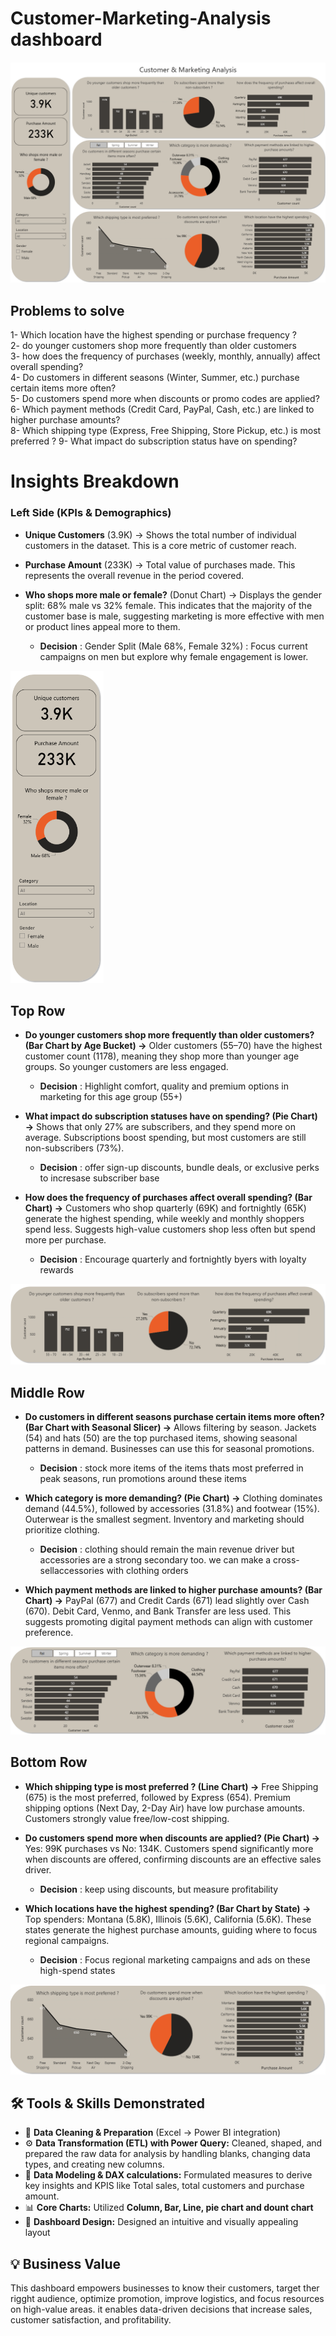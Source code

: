 # Customer-Marketing-Analysis dashboard

![Full image](Images/Full_Image.png)

## **Problems to solve**

1- Which location have the highest spending or purchase frequency ?  
2- do younger customers shop more frequently than older customers   
3- how does the frequency of purchases (weekly, monthly, annually) affect overall spending?  
4- Do customers in different seasons (Winter, Summer, etc.) purchase certain items more often?  
5- Do customers spend more when discounts or promo codes are applied?  
6- Which payment methods (Credit Card, PayPal, Cash, etc.) are linked to higher purchase amounts?  
 8- Which shipping type (Express, Free Shipping, Store Pickup, etc.) is most preferred ?
 9- What impact do subscription status have on spending?



# Insights Breakdown

### **Left Side (KPIs & Demographics)**

- **Unique Customers** (3.9K)
→ Shows the total number of individual customers in the dataset. This is a core metric of customer reach.

- **Purchase Amount** (233K)
→ Total value of purchases made. This represents the overall revenue in the period covered.

- **Who shops more male or female?** (Donut Chart)
→ Displays the gender split: 68% male vs 32% female. This indicates that the majority of the customer base is male, suggesting marketing is more effective with men or product lines appeal more to them.  
  
  - **Decision** : Gender Split (Male 68%, Female 32%) : Focus current campaigns on men but explore why female engagement is lower. 


<img src="Images/Side_analysis.png" alt="Dashboard image" height= "500"/>

## **Top Row**

- **Do younger customers shop more frequently than older customers? (Bar Chart by Age Bucket) →** Older customers (55–70) have the highest customer count (1178), meaning they shop more than younger age groups. So younger customers are less engaged.
   - **Decision** : Highlight comfort, quality and premium options in marketing for this age group (55+) 

- **What impact do subscription statuses have on spending? (Pie Chart) →** Shows that only 27% are subscribers, and they spend more on average. Subscriptions boost spending, but most customers are still non-subscribers (73%).
   - **Decision** : offer sign-up discounts, bundle deals, or exclusive perks to incresase subscriber base

- **How does the frequency of purchases affect overall spending? (Bar Chart) →** Customers who shop quarterly (69K) and fortnightly (65K) generate the highest spending, while weekly and monthly shoppers spend less. Suggests high-value customers shop less often but spend more per purchase.
  - **Decision** : Encourage quarterly and fortnightly byers with loyalty rewards



![Insights](Images/Top_analysis.png)



## **Middle Row**

- **Do customers in different seasons purchase certain items more often? (Bar Chart with Seasonal Slicer) →** Allows filtering by season. Jackets (54) and hats (50) are the top purchased items, showing seasonal patterns in demand. Businesses can use this for seasonal promotions.
   - **Decision** : stock more items of the items thats most preferred in peak seasons, run promotions around these items

- **Which category is more demanding? (Pie Chart) →** Clothing dominates demand (44.5%), followed by accessories (31.8%) and footwear (15%). Outerwear is the smallest segment. Inventory and marketing should prioritize clothing.
    - **Decision** : clothing should remain the main revenue driver but accessories are a strong secondary too. we can make a cross-sellaccessories with clothing orders 

- **Which payment methods are linked to higher purchase amounts? (Bar Chart) →** PayPal (677) and Credit Cards (671) lead slightly over Cash (670). Debit Card, Venmo, and Bank Transfer are less used. This suggests promoting digital payment methods can align with customer preference.

![Middle analysis](Images/Middle_analysis.png)

## **Bottom Row**

- **Which shipping type is most preferred ? (Line Chart) →** Free Shipping (675) is the most preferred, followed by Express (654). Premium shipping options (Next Day, 2-Day Air) have low purchase amounts. Customers strongly value free/low-cost shipping.

- **Do customers spend more when discounts are applied? (Pie Chart) →** Yes: 99K purchases vs No: 134K. Customers spend significantly more when discounts are offered, confirming discounts are an effective sales driver.
    - **Decision** : keep using discounts, but measure profitability

- **Which locations have the highest spending? (Bar Chart by State) →** Top spenders: Montana (5.8K), Illinois (5.6K), California (5.6K). These states generate the highest purchase amounts, guiding where to focus regional campaigns.
    - **Decision** : Focus regional marketing campaigns and ads on these high-spend states

![Bottom analysis](Images/Bottom_analysis.png)


## 🛠️ Tools & Skills Demonstrated

- 🧹 **Data Cleaning & Preparation** (Excel → Power BI integration)  
- ⚙️ **Data Transformation (ETL) with Power Query:** Cleaned, shaped, and prepared the raw data for analysis by handling blanks, changing data types, and creating 
new columns.
- 🧮 **Data Modeling & DAX calculations:** Formulated measures to derive key insights and KPIS like Total sales, total customers and purchase amount.
- 📊 **Core Charts:** Utilized **Column, Bar, Line, pie chart and dount chart** 
- 🎨 **Dashboard Design:** Designed an intuitive and visually appealing layout

## 💡 Business Value

This dashboard empowers businesses to know their customers, target ther rigght audience, optimize promotion, improve logistics, and focus resources on high-value areas. it enables data-driven decisions that increase sales, customer satisfaction, and profitability.
